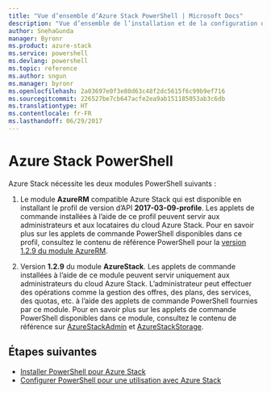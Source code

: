 ```yaml
---
title: "Vue d’ensemble d’Azure Stack PowerShell | Microsoft Docs"
description: "Vue d’ensemble de l’installation et de la configuration d’Azure Stack PowerShell."
author: SnehaGunda
manager: Byronr
ms.product: azure-stack
ms.service: powershell
ms.devlang: powershell
ms.topic: reference
ms.author: sngun
ms.manager: byronr
ms.openlocfilehash: 2a03697e0f3e80d63c48f2dc5615f6c99b9ef716
ms.sourcegitcommit: 226527be7cb647acfe2ea9ab151185053ab3c6db
ms.translationtype: HT
ms.contentlocale: fr-FR
ms.lasthandoff: 06/29/2017
---
```

# <a name="azure-stack-powershell"></a>Azure Stack PowerShell 

Azure Stack nécessite les deux modules PowerShell suivants :  

1. Le module **AzureRM** compatible Azure Stack qui est disponible en installant le profil de version d’API **2017-03-09-profile**. Les applets de commande installées à l’aide de ce profil peuvent servir aux administrateurs et aux locataires du cloud Azure Stack. Pour en savoir plus sur les applets de commande PowerShell disponibles dans ce profil, consultez le contenu de référence PowerShell pour la [version 1.2.9 du module AzureRM](https://docs.microsoft.com/en-us/powershell/azure/overview?view=azurermps-1.2.9).  

2. Version **1.2.9** du module **AzureStack**. Les applets de commande installées à l’aide de ce module peuvent servir uniquement aux administrateurs du cloud Azure Stack. L’administrateur peut effectuer des opérations comme la gestion des offres, des plans, des services, des quotas, etc. à l’aide des applets de commande PowerShell fournies par ce module. Pour en savoir plus sur les applets de commande PowerShell disponibles dans ce module, consultez le contenu de référence sur [AzureStackAdmin](https://docs.microsoft.com/en-us/powershell/module/azurerm.azurestackadmin/?view=azurestackps-1.2.9#azurerm.azurestackadmin) et [AzureStackStorage](https://docs.microsoft.com/en-us/powershell/module/azurerm.azurestackstorage/?view=azurestackps-1.2.9#azurerm.azurestackstorage).

## <a name="next-steps"></a>Étapes suivantes

* [Installer PowerShell pour Azure Stack](https://docs.microsoft.com/en-us/azure/azure-stack/azure-stack-powershell-install?view=azurestackps-1.2.9&toc=%2fpowershell%2fmodule%2ftoc.json%3fview%3dazurestackps-1.2.9&view=azurestackps-1.2.9)
* [Configurer PowerShell pour une utilisation avec Azure Stack](https://docs.microsoft.com/en-us/azure/azure-stack/azure-stack-powershell-configure?view=azurestackps-1.2.9&toc=%2fpowershell%2fmodule%2ftoc.json%3fview%3dazurestackps-1.2.9&view=azurestackps-1.2.9)


